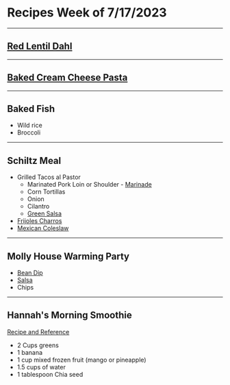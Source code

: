 # Recipes Week of 7/17/2023

---

## [Red Lentil Dahl](./RedLentilDahl.md)

---

## [Baked Cream Cheese Pasta](https://krollskorner.com/recipes/main-dishes/cream-cheese-pasta-bake/z)

---

## Baked Fish
- Wild rice
- Broccoli

---

## Schiltz Meal

- Grilled Tacos al Pastor
    - Marinated Pork Loin or Shoulder - [Marinade](https://houseofnasheats.com/grilled-pork-tacos-al-pastor/)
    - Corn Tortillas
    - Onion
    - Cilantro
    - [Green Salsa](./acapulcoGreenSalsa.md)
- [Frijoles Charros](https://www.seriouseats.com/frijoles-charros-mexican-pinto-beans-bacon-recipe)
- [Mexican Coleslaw](https://wearychef.com/recipe/mexican-coleslaw/)

---

## Molly House Warming Party

- [Bean Dip](https://www.spendwithpennies.com/easy-bean-dip/)
- [Salsa](./lasDeliciasSalsaCopycat.md)
- Chips

---

## Hannah's Morning Smoothie

[Recipe and Reference](https://joyfoodsunshine.com/green-smoothie/)

- 2 Cups greens
- 1 banana
- 1 cup mixed frozen fruit (mango or pineapple)
- 1.5 cups of water
- 1 tablespoon Chia seed